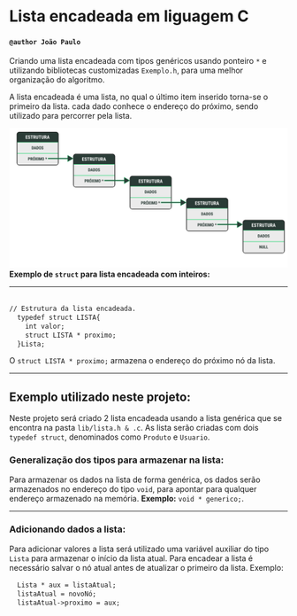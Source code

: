 # Lista encadeada em liguagem C

#### ``@author João Paulo``

Criando uma lista encadeada com tipos genéricos usando ponteiro ``*`` e utilizando bibliotecas customizadas ``Exemplo.h``, para uma melhor organização do algoritmo.

A lista encadeada é uma lista, no qual o último item inserido torna-se o primeiro da lista. cada dado conhece o endereço do próximo, sendo utilizado para percorrer pela lista.

![alt text](img/listaEncadeada.svg)
**Exemplo de ``struct`` para lista encadeada com inteiros:**

---

~~~ c/c++

// Estrutura da lista encadeada. 
  typedef struct LISTA{
    int valor;
    struct LISTA * proximo;
  }Lista;

~~~

O ``struct LISTA * proximo;`` armazena o endereço do próximo nó da lista.

---

## Exemplo utilizado neste projeto:

Neste projeto será criado 2 lista encadeada usando a lista genérica que se encontra na pasta ``lib/lista.h & .c``. As lista serão criadas com dois ``typedef struct``, denominados como ``Produto`` e ``Usuario``.

### Generalização dos tipos para armazenar na lista:

Para armazenar os dados na lista de forma genérica, os dados serão armazenados no endereço do tipo ``void``, para apontar para qualquer endereço armazenado na memória. **Exemplo:** ``void * generico;``.

---

### Adicionando dados a lista:

Para adicionar valores a lista será utilizado uma variável auxiliar do tipo ``Lista`` para armazenar o início da lista atual. Para encadear a lista é necessário salvar o nó atual antes de atualizar o primeiro da lista. Exemplo:

~~~ c/c++
  Lista * aux = listaAtual;
  listaAtual = novoNó;
  listaAtual->proximo = aux;
~~~
